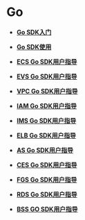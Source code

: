 # Go<a name="sdk_03_0000"></a>

-   **[Go SDK入门](Go-SDK入门.md)**  

-   **[Go SDK使用](Go-SDK使用.md)**  

-   **[ECS Go SDK用户指导](ECS-Go-SDK用户指导.md)**  

-   **[EVS Go SDK用户指导](EVS-Go-SDK用户指导.md)**  

-   **[VPC Go SDK用户指导](VPC-Go-SDK用户指导.md)**  

-   **[IAM Go SDK用户指导](IAM-Go-SDK用户指导.md)**  

-   **[IMS Go SDK用户指导](IMS-Go-SDK用户指导.md)**  

-   **[ELB Go SDK用户指导](ELB-Go-SDK用户指导.md)**  

-   **[AS Go SDK用户指导](AS-Go-SDK用户指导.md)**  

-   **[CES Go SDK用户指导](CES-Go-SDK用户指导.md)**  

-   **[FGS Go SDK用户指导](FGS-Go-SDK用户指导.md)**  

-   **[RDS Go SDK用户指导](RDS-Go-SDK用户指导.md)**  

-   **[BSS GO SDK用户指导](BSS-GO-SDK用户指导.md)**  


